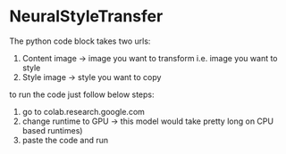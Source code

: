 # NeuralStyleTransfer
The python code block takes two urls:
1. Content image -> image you want to transform i.e. image you want to style
2. Style image -> style you want to copy

to run the code just follow below steps:
1. go to colab.research.google.com
2. change runtime to GPU -> this model would take pretty long on CPU based runtimes)
3. paste the code and run
